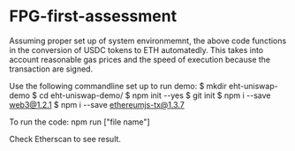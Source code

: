 # FPG-first-assessment
Assuming proper set up of system environmemnt, the above code functions in the conversion of USDC tokens to ETH automatedly. This takes into account reasonable gas prices and the speed of execution because the transaction are signed.


Use the following commandline set up to run demo:
$ mkdir eht-uniswap-demo
$ cd eht-uniswap-demo/
$ npm init --yes
$ git init
$ npm i --save web3@1.2.1
$ npm i --save ethereumjs-tx@1.3.7

To run the code:
npm run ["file name"]

Check Etherscan to see result.
